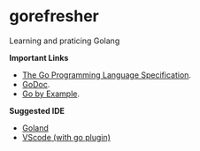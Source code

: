 # gorefresher
Learning and praticing Golang


**Important Links**
- [The Go Programming Language Specification](https://golang.org/ref/spec).
- [GoDoc](https://godoc.org/).
- [Go by Example](https://gobyexample.com/).

**Suggested IDE**
- [Goland](https://www.jetbrains.com/go/) 
- [VScode (with go plugin)](https://code.visualstudio.com/)
